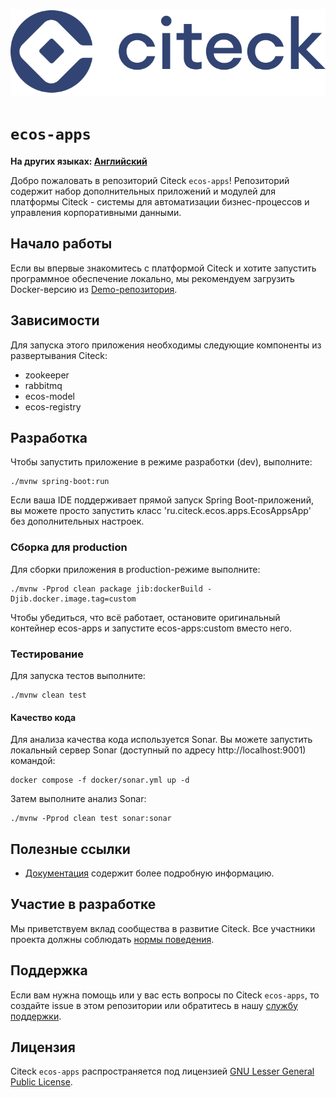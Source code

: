 ![Citeck ECOS Logo](https://raw.githubusercontent.com/Citeck/ecos-ui/develop/public/img/logo/ecos-logo.svg)

# `ecos-apps`

**На других языках: [Английский](README.md)**

Добро пожаловать в репозиторий Citeck `ecos-apps`! Репозиторий содержит набор дополнительных приложений и модулей для платформы Citeck - системы для автоматизации бизнес-процессов и управления корпоративными данными.

## Начало работы

Если вы впервые знакомитесь с платформой Citeck и хотите запустить программное обеспечение локально, мы рекомендуем загрузить Docker-версию из [Demo-репозитория](https://github.com/Citeck/citeck-community).

## Зависимости

Для запуска этого приложения необходимы следующие компоненты из развертывания Citeck:

* zookeeper
* rabbitmq
* ecos-model
* ecos-registry

## Разработка

Чтобы запустить приложение в режиме разработки (dev), выполните:

```
./mvnw spring-boot:run
```

Если ваша IDE поддерживает прямой запуск Spring Boot-приложений, вы можете просто запустить класс 'ru.citeck.ecos.apps.EcosAppsApp' без дополнительных настроек.

### Сборка для production

Для сборки приложения в production-режиме выполните:

```
./mvnw -Pprod clean package jib:dockerBuild -Djib.docker.image.tag=custom 
```

Чтобы убедиться, что всё работает, остановите оригинальный контейнер ecos-apps и запустите ecos-apps:custom вместо него.

### Тестирование

Для запуска тестов выполните:

```
./mvnw clean test
```

#### Качество кода

Для анализа качества кода используется Sonar. Вы можете запустить локальный сервер Sonar (доступный по адресу http://localhost:9001) командой:

```
docker compose -f docker/sonar.yml up -d
```

Затем выполните анализ Sonar:

```
./mvnw -Pprod clean test sonar:sonar
```

## Полезные ссылки

- [Документация](https://citeck-ecos.readthedocs.io/ru/latest/index.html) содержит более подробную информацию.

## Участие в разработке

Мы приветствуем вклад сообщества в развитие Citeck. Все участники проекта должны соблюдать [нормы поведения](https://github.com/rubygems/rubygems/blob/master/CODE_OF_CONDUCT.md).

## Поддержка

Если вам нужна помощь или у вас есть вопросы по Citeck `ecos-apps`, то создайте issue в этом репозитории или обратитесь в нашу [службу поддержки](mailto:support@citeck.ru).

## Лицензия

Citeck `ecos-apps` распространяется под лицензией [GNU Lesser General Public License](LICENSE).
